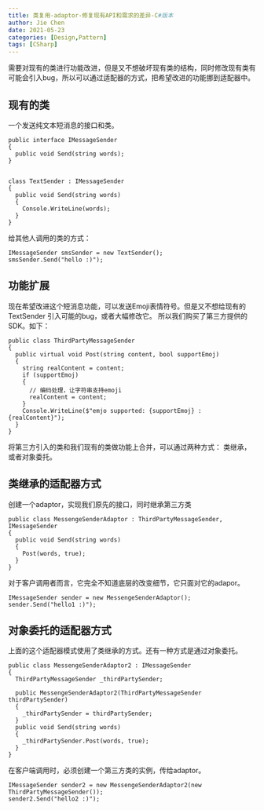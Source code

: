 ```yaml
---
title: 类复用-adaptor-修复现有API和需求的差异-C#版本
author: Jie Chen
date: 2021-05-23
categories: [Design,Pattern]
tags: [CSharp]
---
```


需要对现有的类进行功能改进，但是又不想破坏现有类的结构，同时修改现有类有可能会引入bug，所以可以通过适配器的方式，把希望改进的功能挪到适配器中。

## 现有的类

一个发送纯文本短消息的接口和类。

~~~
public interface IMessageSender
{
  public void Send(string words);
}


class TextSender : IMessageSender
{
  public void Send(string words)
  {
    Console.WriteLine(words);
  }
}
~~~

给其他人调用的类的方式：

~~~
IMessageSender smsSender = new TextSender();
smsSender.Send("hello :)");
~~~


## 功能扩展

现在希望改进这个短消息功能，可以发送Emoji表情符号。但是又不想给现有的TextSender 引入可能的bug，或者大幅修改它。 所以我们购买了第三方提供的SDK。如下：

~~~
public class ThirdPartyMessageSender
{
  public virtual void Post(string content, bool supportEmoj)
  {
    string realContent = content;
    if (supportEmoj)
    {
      // 编码处理，让字符串支持emoji
      realContent = content;
    }
    Console.WriteLine($"emjo supported: {supportEmoj} : {realContent}");
  }
}
~~~

将第三方引入的类和我们现有的类做功能上合并，可以通过两种方式： 类继承，或者对象委托。

## 类继承的适配器方式

创建一个adaptor，实现我们原先的接口，同时继承第三方类

~~~
public class MessengeSenderAdaptor : ThirdPartyMessageSender, IMessageSender
{
  public void Send(string words)
  {
    Post(words, true);
  }
}
~~~

对于客户调用者而言，它完全不知道底层的改变细节，它只面对它的adapor。

~~~
IMessageSender sender = new MessengeSenderAdaptor();
sender.Send("hello1 :)");
~~~

## 对象委托的适配器方式

上面的这个适配器模式使用了类继承的方式。还有一种方式是通过对象委托。

~~~
public class MessengeSenderAdaptor2 : IMessageSender
{
  ThirdPartyMessageSender _thirdPartySender;

  public MessengeSenderAdaptor2(ThirdPartyMessageSender thirdPartySender)
  {
    _thirdPartySender = thirdPartySender;
  }
  public void Send(string words)
  {
    _thirdPartySender.Post(words, true);
  }
}
~~~

在客户端调用时，必须创建一个第三方类的实例，传给adaptor。

~~~
IMessageSender sender2 = new MessengeSenderAdaptor2(new ThirdPartyMessageSender());
sender2.Send("hello2 :)");
~~~